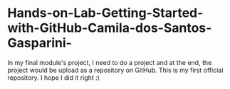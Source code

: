 # Hands-on-Lab-Getting-Started-with-GitHub-Camila-dos-Santos-Gasparini-
In my final module's project, I need to do a project and at the end, the project would be upload as a repository on GitHub. This is my first official repository. I hope I did it right :)
